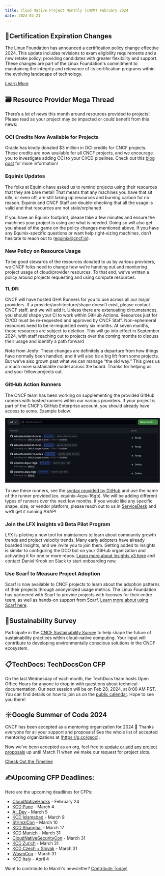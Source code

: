 ```yaml
---
title: Cloud Native Project Monthly (CNPM) February 2024
date: 2024-02-21
---
```


## 📝Certification Expiration Changes
The Linux Foundation has announced a certification policy change effective 2024. This update includes revisions to exam eligibility requirements and a new retake policy, providing candidates with greater flexibility and support. These changes are part of the Linux Foundation's commitment to maintaining the integrity and relevance of its certification programs within the evolving landscape of technology.

[Learn More](https://training.linuxfoundation.org/certification-policy-change-2024/?utm_source=hs_email&utm_medium=email&_hsenc=p2ANqtz-8arVGmTX_JL4lNqa4ikKnLbt8ak4yM9rLY35uelNYkYzJZTgWcBQdcGJxykqUngkHbVN2u)

## 🗃️ Resource Provider Mega Thread
There’s a lot of news this month around resources provided to projects! Please read as your project may be impacted or could benefit from this news:

### OCI Credits Now Available for Projects
Oracle has kindly donated $3 million in OCI credits for CNCF projects. These credits are now available for all CNCF projects, and we encourage you to investigate adding OCI to your CI/CD pipelines. Check out this [blog post](https://www.cncf.io/blog/2024/02/02/oracle-oci-credits-are-now-available-to-cncf-projects-here-is-what-you-need-to-know/?utm_source=hs_email&utm_medium=email&_hsenc=p2ANqtz-8arVGmTX_JL4lNqa4ikKnLbt8ak4yM9rLY35uelNYkYzJZTgWcBQdcGJxykqUngkHbVN2u) for more information!

### Equinix Updates
The folks at Equinix have asked us to remind projects using their resources that they are bare metal! That means that any machines you have that sit idle, or even off, are still taking up resources and burning carbon for no reason. Equinix and CNCF Staff are double-checking that all the usage is valid and that resources are not stale/orphaned.

If you have an Equinix footprint, please take a few minutes and ensure the machines your project is using are what is needed. Doing so will also get you ahead of the game on the policy changes mentioned above. If you have any Equinix-specific questions or want help right-sizing machines, don’t hesitate to reach out to (equinix@cncf.io).

### New Policy on Resource Usage
To be good stewards of the resources donated to us by various providers, we CNCF folks need to change how we’re handing out and monitoring project usage of cloud/provider resources. To that end, we’ve written a policy around projects requesting and using compute resources. 

#### TL;DR: 

CNCF will have hosted GHA Runners for you to use across all our major providers. If a provider/architecture/shape doesn’t exist, please contact CNCF staff, and we will add it.
Unless there are extenuating circumstances, you should shape your CI to work within GitHub Actions. Resources just for CI/CD must be re-requested and approved by CNCF Staff.
Non-ephemeral resources need to be re-requested every six months. At seven months, those resources are subject to deletion. 
This will go into effect in September 2024, with staff reaching out to projects over the coming months to discuss their usage and identify a path forward

Note from Jeefy: These changes are definitely a departure from how things have normally been handled, and it will also be a big lift from some projects. But we’ve also grown past what we can manage “the old way.” This gives us a much more sustainable model across the board. Thanks for helping us and your fellow projects out.

### GitHub Action Runners
The CNCF team has been working on supplementing the provided GitHub runners with hosted runners within our various providers. If your project is part of the CNCF’s GitHub Enterprise account, you should already have access to some. Example below:

![Alt text](https://raw.githubusercontent.com/cncf/foundation/main/documents/project-newsletter/share_7138959161444758122.png)

To use these runners, see the [syntax provided by GitHub](https://docs.github.com/en/actions/using-workflows/workflow-syntax-for-github-actions#jobsjob_idruns-on) and use the name of the runner provided (ex. equinix-4cpu-16gb). We will be adding different types of runners over the next few months. If you would like any specific shape, size, or vendor platform, please reach out to us in [ServiceDesk](https://cncfservicedesk.atlassian.net/servicedesk/customer/portal/1?_hsenc=p2ANqtz-8arVGmTX_JL4lNqa4ikKnLbt8ak4yM9rLY35uelNYkYzJZTgWcBQdcGJxykqUngkHbVN2u&utm_medium=email&utm_source=hs_email) and we’ll get it running ASAP!

### Join the LFX Insights v3 Beta Pilot Program
LFX is piloting a new tool for maintainers to learn about community growth trends and project velocity trends. Many early adopters have already boarded Insights, and we invite you to join them. Getting added to Insights is similar to configuring the DCO bot on your GitHub organization and activating it for one or more repos. [Learn more about Insights v3 here](https://docs.linuxfoundation.org/lfx/insights/v3-beta-version-current?utm_source=hs_email&utm_medium=email&_hsenc=p2ANqtz-8arVGmTX_JL4lNqa4ikKnLbt8ak4yM9rLY35uelNYkYzJZTgWcBQdcGJxykqUngkHbVN2u) and contact Daniel Krook on Slack to start onboarding now.


### Use Scarf to Measure Project Adoption
Scarf is now available to CNCF projects to learn about the adoption patterns of their projects through anonymized usage metrics. The Linux Foundation has partnered with Scarf to provide projects with licenses for their entire team, as well as hands-on support from Scarf. [Learn more about using Scarf here](https://about.scarf.sh/post/the-linux-foundation-is-partnering-with-scarf-for-oss-usage-analytics?utm_source=hs_email&utm_medium=email&_hsenc=p2ANqtz-8arVGmTX_JL4lNqa4ikKnLbt8ak4yM9rLY35uelNYkYzJZTgWcBQdcGJxykqUngkHbVN2u).

## 🔋Sustainability Survey
Participate in the [CNCF Sustainability Survey](https://www.surveymonkey.com/r/YW5QK6D?utm_source=hs_email&utm_medium=email&_hsenc=p2ANqtz-8arVGmTX_JL4lNqa4ikKnLbt8ak4yM9rLY35uelNYkYzJZTgWcBQdcGJxykqUngkHbVN2u) to help shape the future of sustainability practices within cloud-native computing. Your input will contribute to developing environmentally conscious solutions in the CNCF ecosystem.

## 📋TechDocs: TechDocsCon CFP
On the last Wednesday of each month, the TechDocs team hosts Open Office Hours for anyone to drop in with questions about technical documentation. Our next session will be on Feb 28, 2024, at 8:00 AM PST. You can find details on how to join us on the [public calendar](https://tockify.com/cncf.public.events/detail/701/1709136000000?startms=1709078400000&utm_source=hs_email&utm_medium=email&_hsenc=p2ANqtz-8arVGmTX_JL4lNqa4ikKnLbt8ak4yM9rLY35uelNYkYzJZTgWcBQdcGJxykqUngkHbVN2u). Hope to see you there!

## ☀️Google Summer of Code 2024
CNCF has been accepted as a mentoring organization for 2024 🎉 Thanks everyone for all your support and proposals! See the whole list of accepted mentoring organizations at (https://g.co/gsoc).

Now we’ve been accepted as an org, feel free to [update or add any project proposals](https://github.com/cncf/mentoring/blob/main/programs/summerofcode/2024.md?utm_source=hs_email&utm_medium=email&_hsenc=p2ANqtz-8arVGmTX_JL4lNqa4ikKnLbt8ak4yM9rLY35uelNYkYzJZTgWcBQdcGJxykqUngkHbVN2u) up until March 11 when we make our request for project slots.

[Check Out the Timeline](https://developers.google.com/open-source/gsoc/timeline?utm_source=hs_email&utm_medium=email&_hsenc=p2ANqtz-8arVGmTX_JL4lNqa4ikKnLbt8ak4yM9rLY35uelNYkYzJZTgWcBQdcGJxykqUngkHbVN2u)

## ✍️Upcoming CFP Deadlines:
Here are the upcoming deadlines for CFPs:
- [CloudNativeHacks](https://events.linuxfoundation.org/kubecon-cloudnativecon-europe/program/cloudnativehacks/?utm_source=hs_email&utm_medium=email&_hsenc=p2ANqtz-8arVGmTX_JL4lNqa4ikKnLbt8ak4yM9rLY35uelNYkYzJZTgWcBQdcGJxykqUngkHbVN2u) - February 24
- [KCD Pune](https://sessionize.com/kcd-pune-2024?utm_source=hs_email&utm_medium=email&_hsenc=p2ANqtz-8arVGmTX_JL4lNqa4ikKnLbt8ak4yM9rLY35uelNYkYzJZTgWcBQdcGJxykqUngkHbVN2u) - March 4
- [AI_Dev](https://events.linuxfoundation.org/ai-dev-europe/program/cfp/?utm_source=hs_email&utm_medium=email&_hsenc=p2ANqtz-8arVGmTX_JL4lNqa4ikKnLbt8ak4yM9rLY35uelNYkYzJZTgWcBQdcGJxykqUngkHbVN2u) - March 5
- [KCD Islamabad](https://sessionize.com/kubernetes-community-day-islamabad?utm_source=hs_email&utm_medium=email&_hsenc=p2ANqtz-8arVGmTX_JL4lNqa4ikKnLbt8ak4yM9rLY35uelNYkYzJZTgWcBQdcGJxykqUngkHbVN2u) - March 9
- [StrimziCon](https://sessionize.com/strimzicon-2024/?utm_source=hs_email&utm_medium=email&_hsenc=p2ANqtz-8arVGmTX_JL4lNqa4ikKnLbt8ak4yM9rLY35uelNYkYzJZTgWcBQdcGJxykqUngkHbVN2u) - March 10
- [KCD Shanghai](https://sessionize.com/kubernetes-community-day-islamabad?utm_source=hs_email&utm_medium=email&_hsenc=p2ANqtz-8arVGmTX_JL4lNqa4ikKnLbt8ak4yM9rLY35uelNYkYzJZTgWcBQdcGJxykqUngkHbVN2u) - March 17
- [KCD Munich](https://sessionize.com/kcd-munich-2024-cfp?utm_source=hs_email&utm_medium=email&_hsenc=p2ANqtz-8arVGmTX_JL4lNqa4ikKnLbt8ak4yM9rLY35uelNYkYzJZTgWcBQdcGJxykqUngkHbVN2u) - March 31
- [CloudNativeSecurityCon](https://events.linuxfoundation.org/cloudnativesecuritycon-north-america/program/cfp/?utm_source=hs_email&utm_medium=email&_hsenc=p2ANqtz-8arVGmTX_JL4lNqa4ikKnLbt8ak4yM9rLY35uelNYkYzJZTgWcBQdcGJxykqUngkHbVN2u) - March 31
- [KCD Zurich](https://sessionize.com/kcd-zurich-2024?utm_source=hs_email&utm_medium=email&_hsenc=p2ANqtz-8arVGmTX_JL4lNqa4ikKnLbt8ak4yM9rLY35uelNYkYzJZTgWcBQdcGJxykqUngkHbVN2u) - March 31
- [KCD Czech + Slovak](https://sessionize.com/kcd-czech-slovak-2024?utm_source=hs_email&utm_medium=email&_hsenc=p2ANqtz-8arVGmTX_JL4lNqa4ikKnLbt8ak4yM9rLY35uelNYkYzJZTgWcBQdcGJxykqUngkHbVN2u) - March 31
- [WasmCon](https://events.linuxfoundation.org/wasmcon/program/cfp/?utm_source=hs_email&utm_medium=email&_hsenc=p2ANqtz-8arVGmTX_JL4lNqa4ikKnLbt8ak4yM9rLY35uelNYkYzJZTgWcBQdcGJxykqUngkHbVN2u) - March 31
- [KCD Italy](https://sessionize.com/kcd-italy-2024?utm_source=hs_email&utm_medium=email&_hsenc=p2ANqtz-8arVGmTX_JL4lNqa4ikKnLbt8ak4yM9rLY35uelNYkYzJZTgWcBQdcGJxykqUngkHbVN2u) - April 4


Want to contribute to March's newsletter? 
[Contribute Today!](projects@cncf.io)



